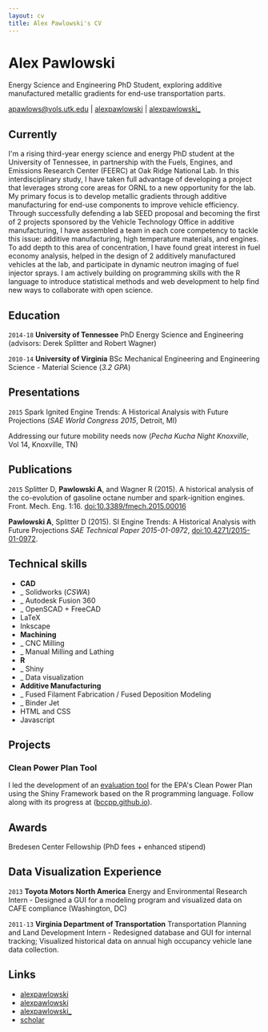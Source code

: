 ```yaml
---
layout: cv
title: Alex Pawlowski's CV
---
```

# Alex Pawlowski
Energy Science and Engineering PhD Student, exploring additive manufactured metallic gradients for end-use transportation parts.

<div id="webaddress">
<i class="fa fa-envelope"></i> <a href="mailto:apawlows@vols.utk.edu">apawlows@vols.utk.edu</a>
|
<i class="fa fa-github"></i> <a href="http://github.com/alexpawlowski">alexpawlowski</a>
|
<i class="fa fa-twitter"></i> <a href="http://twitter.com/alexpawlowski_">alexpawlowski_</a>
</div>

## Currently

I'm a rising third-year energy science and energy PhD student at the University of Tennessee, in partnership with the Fuels, Engines, and Emissions Research Center (FEERC) at Oak Ridge National Lab. In this interdisciplinary study, I have taken full advantage of developing a project that leverages strong core areas for ORNL to a new opportunity for the lab. My primary focus is to develop metallic gradients through additive manufacturing for end-use components to improve vehicle efficiency. Through successfully defending a lab SEED proposal and becoming the first of 2 projects sponsored by the Vehicle Technology Office in additive manufacturing, I have assembled a team in each core competency to tackle this issue: additive manufacturing, high temperature materials, and engines. To add depth to this area of concentration, I have found great interest in fuel economy analysis, helped in the design of 2 additively manufactured vehicles at the lab, and participate in dynamic neutron imaging of fuel injector sprays. I am actively building on programming skills with the R language to introduce statistical methods and web development to help find new ways to collaborate with open science.

## Education

`2014-18`
__University of Tennessee__ PhD Energy Science and Engineering (advisors: Derek Splitter and Robert Wagner)

`2010-14`
__University of Virginia__ BSc Mechanical Engineering and Engineering Science - Material Science (_3.2 GPA_)

## Presentations

`2015`
Spark Ignited Engine Trends: A Historical Analysis with Future Projections (_SAE World Congress 2015_, Detroit, MI)

Addressing our future mobility needs now (_Pecha Kucha Night Knoxville_, Vol 14, Knoxville, TN)

## Publications

<!-- ### Journals -->

`2015`
Splitter D, __Pawlowski A__, and Wagner R (2015). A historical analysis of the co-evolution of gasoline octane number and spark-ignition engines. Front. Mech. Eng. 1:16. [doi:10.3389/fmech.2015.00016](doi:10.3389/fmech.2015.00016)

__Pawlowski A__, Splitter D (2015). SI Engine Trends: A Historical Analysis with Future Projections _SAE Technical Paper 2015-01-0972_, [doi:10.4271/2015-01-0972](doi:10.4271/2015-01-0972).

## Technical skills

* __CAD__
* \_ Solidworks (_CSWA_)
* \_ Autodesk Fusion 360
* \_ OpenSCAD + FreeCAD
* LaTeX
* Inkscape
* __Machining__
* \_ CNC Milling
* \_ Manual Milling and Lathing
* __R__
* \_ Shiny
* \_ Data visualization
* __Additive Manufacturing__
* \_ Fused Filament Fabrication / Fused Deposition Modeling
* \_ Binder Jet
* HTML and CSS
* Javascript

## Projects

### Clean Power Plan Tool

I led the development of an [evaluation tool](https://bccpp.shinyapps.io/mycpp/) for the EPA's Clean Power Plan using the Shiny Framework based on the R programming language. Follow along with its progress at ([bccpp.github.io](http://bccpp.github.io/tool/wiki)).

## Awards

Bredesen Center Fellowship (PhD fees + enhanced stipend)

## Data Visualization Experience

`2013`
__Toyota Motors North America__ Energy and Environmental Research Intern - Designed a GUI for a modeling program and visualized data on CAFE compliance (Washington, DC)

`2011-13`
__Virginia Department of Transportation__ Transportation Planning and Land Development Intern - Redesigned database and GUI for internal tracking; Visualized historical data on annual high occupancy vehicle lane data collection.

## Links

* <i class="fa fa-github"></i> <a href="http://github.com/alexpawlowski">alexpawlowski</a><br />
* <i class="fa fa-linkedin"></i> <a href="http://linkedin.com/in/alexpawlowski">alexpawlowski</a><br />
* <i class="fa fa-twitter"></i> <a href="http://twitter.com/alexpawlowski_">alexpawlowski_</a><br />
* <i class="fa fa-google"></i> <a href="https://scholar.google.com/citations?user=MLhGOi4AAAAJ">scholar</a>

<!--## References

Available on request. -->

<!-- ### Footer

Last updated: June 2016 -->
